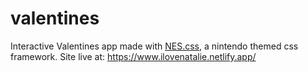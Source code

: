 # valentines

Interactive Valentines app made with [NES.css](https://nostalgic-css.github.io/NES.css/), a nintendo themed css framework. 
Site live at: https://www.ilovenatalie.netlify.app/
